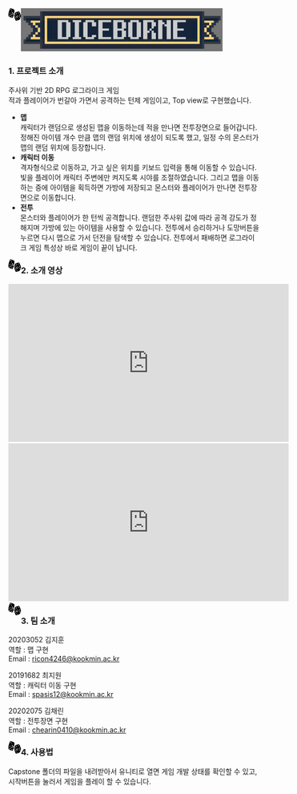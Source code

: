 <img src = './images/logo.png' width="80%" height="40%">   
<div style="float: left">
    <img src = './images/dice.png' height="25px" width="25px">
</div>

### 1. 프로젝트 소개
주사위 기반 2D RPG 로그라이크 게임   
적과 플레이어가 번갈아 가면서 공격하는 턴제 게임이고, Top view로 구현했습니다.

* **맵**   
캐릭터가 랜덤으로 생성된 맵을 이동하는데 적을 만나면 전투장면으로 들어갑니다. 정해진 아이템 개수 만큼 맵의 랜덤 위치에 생성이 되도록 했고, 일정 수의 몬스터가 맵의 랜덤 위치에 등장합니다.   
* **캐릭터 이동**   
격자형식으로 이동하고, 가고 싶은 위치를 키보드 입력을 통해 이동할 수 있습니다. 빛을 플레이어 캐릭터 주변에만 켜지도록 시야를 조절하였습니다. 그리고 맵을 이동하는 중에 아이템을 획득하면 가방에 저장되고 몬스터와 플레이어가 만나면 전투장면으로 이동합니다.   
* **전투**   
몬스터와 플레이어가 한 턴씩 공격합니다. 랜덤한 주사위 값에 따라 공격 강도가 정해지며 가방에 있는 아이템을 사용할 수 있습니다. 전투에서 승리하거나 도망버튼을 누르면 다시 맵으로 가서 던전을 탐색할 수 있습니다. 전투에서 패배하면 로그라이크 게임 특성상 바로 게임이 끝이 납니다.   

<div style="float: left">
    <img src = './images/dice.png' height="25px" width="25px">
</div>

 ### 2. 소개 영상
<iframe width="560" height="315" src="https://www.youtube.com/embed/V9eildmhIRQ" title="YouTube video player" frameborder="0" allow="accelerometer; autoplay; clipboard-write; encrypted-media; gyroscope; picture-in-picture; web-share" allowfullscreen></iframe>
<iframe width="560" height="315" src="https://www.youtube.com/embed/q2Ls2-C5apU" title="YouTube video player" frameborder="0" allow="accelerometer; autoplay; clipboard-write; encrypted-media; gyroscope; picture-in-picture; web-share" allowfullscreen></iframe>

<div style="float: left">
    <img src = './images/dice.png' height="25px" width="25px">
</div>

### 3. 팀 소개
20203052 김지훈   
역할 : 맵 구현  
Email : ricon4246@kookmin.ac.kr   

20191682 최지원   
역할 : 캐릭터 이동 구현   
Email : spasis12@kookmin.ac.kr   

20202075 김채린   
역할 : 전투장면 구현   
Email : chearin0410@kookmin.ac.kr   

<div style="float: left">
    <img src = './images/dice.png' height="25px" width="25px">
</div>

### 4. 사용법
Capstone 폴더의 파일을 내려받아서 유니티로 열면 게임 개발 상태를 확인할 수 있고, 시작버튼을 눌러서 게임을 플레이 할 수 있습니다.

